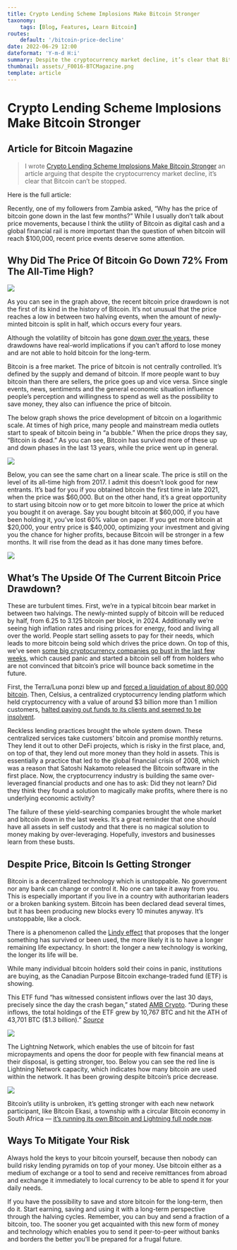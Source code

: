 ```yaml
---
title: Crypto Lending Scheme Implosions Make Bitcoin Stronger
taxonomy:
    tags: [Blog, Features, Learn Bitcoin]
routes:
    default: '/bitcoin-price-decline'
date: 2022-06-29 12:00
dateformat: 'Y-m-d H:i'
summary: Despite the cryptocurrency market decline, it’s clear that Bitcoin can’t be stopped.
thumbnail: assets/_F0016-BTCMagazine.png
template: article
---
```


# Crypto Lending Scheme Implosions Make Bitcoin Stronger

## Article for Bitcoin Magazine

> I wrote [Crypto Lending Scheme Implosions Make Bitcoin Stronger](https://bitcoinmagazine.com/markets/crypto-price-dip-makes-bitcoin-stronger) an article arguing that despite the cryptocurrency market decline, it’s clear that Bitcoin can’t be stopped.

Here is the full article:

Recently, one of my followers from Zambia asked, “Why has the price of bitcoin gone down in the last few months?” While I usually don’t talk about price movements, because I think the utility of Bitcoin as digital cash and a global financial rail is more important than the question of when bitcoin will reach $100,000, recent price events deserve some attention.

## Why Did The Price Of Bitcoin Go Down 72% From The All-Time High?

![](/bitcoin-drawdown-from-ath.jpg)

As you can see in the graph above, the recent bitcoin price drawdown is not the first of its kind in the history of Bitcoin. It’s not unusual that the price reaches a low in between two halving events, when the amount of newly-minted bitcoin is split in half, which occurs every four years.

Although the volatility of bitcoin has gone [down over the years](https://anitaposch.com/bitcoin-volatility-over-time), these drawdowns have real-world implications if you can’t afford to lose money and are not able to hold bitcoin for the long-term.

Bitcoin is a free market. The price of bitcoin is not centrally controlled. It’s defined by the supply and demand of bitcoin. If more people want to buy bitcoin than there are sellers, the price goes up and vice versa. Since single events, news, sentiments and the general economic situation influence people’s perception and willingness to spend as well as the possibility to save money, they also can influence the price of bitcoin.

The below graph shows the price development of bitcoin on a logarithmic scale. At times of high price, many people and mainstream media outlets start to speak of bitcoin being in “a bubble.” When the price drops they say, “Bitcoin is dead.” As you can see, Bitcoin has survived more of these up and down phases in the last 13 years, while the price went up in general.

![](/average-bitcoin-price-across-exchanges.png)

Below, you can see the same chart on a linear scale. The price is still on the level of its all-time high from 2017. I admit this doesn’t look good for new entrants. It’s bad for you if you obtained bitcoin the first time in late 2021, when the price was $60,000. But on the other hand, it’s a great opportunity to start using bitcoin now or to get more bitcoin to lower the price at which you bought it on average. Say you bought bitcoin at $60,000, if you have been holding it, you’ve lost 60% value on paper. If you get more bitcoin at $20,000, your entry price is $40,000, optimizing your investment and giving you the chance for higher profits, because Bitcoin will be stronger in a few months. It will rise from the dead as it has done many times before.

![](/2_bitcoin-price.png)

## What’s The Upside Of The Current Bitcoin Price Drawdown?

These are turbulent times. First, we’re in a typical bitcoin bear market in between two halvings. The newly-minted supply of bitcoin will be reduced by half, from 6.25 to 3.125 bitcoin per block, in 2024. Additionally we’re seeing high inflation rates and rising prices for energy, food and living all over the world. People start selling assets to pay for their needs, which leads to more bitcoin being sold which drives the price down. On top of this, we’ve seen [some big cryptocurrency companies go bust in the last few weeks](https://bitcoinmagazine.com/markets/bitcoin-custodians-liquidity-crisis-as-price-falls), which caused panic and started a bitcoin sell off from holders who are not convinced that bitcoin’s price will bounce back sometime in the future.

First, the Terra/Luna ponzi blew up and [forced a liquidation of about 80,000 bitcoin](https://bitcoinmagazine.com/markets/luna-foundation-sold-80000-bitcoin-amid-ust-crash). Then, Celsius, a centralized cryptocurrency lending platform which held cryptocurrency with a value of around $3 billion more than 1 million customers, [halted paying out funds to its clients and seemed to be insolvent](https://bitcoinmagazine.com/markets/celsius-halts-bitcoin-withdrawals-what-went-wrong).

Reckless lending practices brought the whole system down. These centralized services take customers’ bitcoin and promise monthly returns. They lend it out to other DeFi projects, which is risky in the first place, and, on top of that, they lend out more money than they hold in assets. This is essentially a practice that led to the global financial crisis of 2008, which was a reason that Satoshi Nakamoto released the Bitcoin software in the first place. Now, the cryptocurrency industry is building the same over-leveraged financial products and one has to ask: Did they not learn? Did they think they found a solution to magically make profits, where there is no underlying economic activity?

The failure of these yield-searching companies brought the whole market and bitcoin down in the last weeks. It’s a great reminder that one should have all assets in self custody and that there is no magical solution to money making by over-leveraging. Hopefully, investors and businesses learn from these busts.

## Despite Price, Bitcoin Is Getting Stronger

Bitcoin is a decentralized technology which is unstoppable. No government nor any bank can change or control it. No one can take it away from you. This is especially important if you live in a country with authoritarian leaders or a broken banking system. Bitcoin has been declared dead several times, but it has been producing new blocks every 10 minutes anyway. It’s unstoppable, like a clock.

There is a phenomenon called the [Lindy effect](https://en.wikipedia.org/wiki/Lindy_effect) that proposes that the longer something has survived or been used, the more likely it is to have a longer remaining life expectancy. In short: the longer a new technology is working, the longer its life will be.

While many individual bitcoin holders sold their coins in panic, institutions are buying, as the Canadian Purpose Bitcoin exchange-traded fund (ETF) is showing.

This ETF fund “has witnessed consistent inflows over the last 30 days, precisely since the day the crash began,” stated [AMB Crypto](https://ambcrypto.com/is-bitcoins-btc-consolidation-at-30k-setting-up-buying-opportunity/). “During these inflows, the total holdings of the ETF grew by 10,767 BTC and hit the ATH of 43,701 BTC ($1.3 billion).” [*Source*](https://ambcrypto.com/is-bitcoins-btc-consolidation-at-30k-setting-up-buying-opportunity/)

![](/purpose-bitcoin-etf-holdings.png)

The Lightning Network, which enables the use of bitcoin for fast micropayments and opens the door for people with few financial means at their disposal, is getting stronger, too. Below you can see the red line is Lightning Network capacity, which indicates how many bitcoin are used within the network. It has been growing despite bitcoin’s price decrease.

![](/bitcoin-lightning-network-capacity.png)

Bitcoin’s utility is unbroken, it’s getting stronger with each new network participant, like Bitcoin Ekasi, a township with a circular Bitcoin economy in South Africa — [it’s running its own Bitcoin and Lightning full node now](https://bffbtc.org/lightning-node-south-africa/).

## Ways To Mitigate Your Risk

Always hold the keys to your bitcoin yourself, because then nobody can build risky lending pyramids on top of your money. Use bitcoin either as a medium of exchange or a tool to send and receive remittances from abroad and exchange it immediately to local currency to be able to spend it for your daily needs.

If you have the possibility to save and store bitcoin for the long-term, then do it. Start earning, saving and using it with a long-term perspective through the halving cycles. Remember, you can buy and send a fraction of a bitcoin, too. The sooner you get acquainted with this new form of money and technology which enables you to send it peer-to-peer without banks and borders the better you’ll be prepared for a frugal future.

